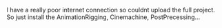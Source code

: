 I have a really poor internet connection so couldnt upload the full project. So just install the AnimationRigging, Cinemachine, PostPrecessing... 
